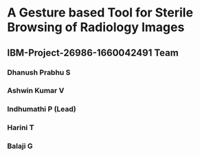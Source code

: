 # A Gesture based Tool for Sterile Browsing of Radiology Images
## IBM-Project-26986-1660042491 Team
### Dhanush Prabhu S
### Ashwin Kumar V
### Indhumathi P (Lead)
### Harini T
### Balaji G
